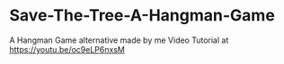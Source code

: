 # Save-The-Tree-A-Hangman-Game
A Hangman Game alternative made by me
Video Tutorial at https://youtu.be/oc9eLP6nxsM
